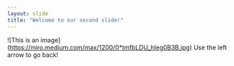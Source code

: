 ```yaml
---
layout: slide
title: "Welcome to our second slide!"
---
```

![This is an image] (https://miro.medium.com/max/1200/0*tmfbLDU_hIeg0B3B.jpg)
Use the left arrow to go back!

